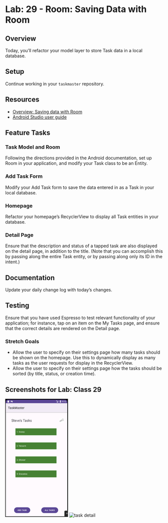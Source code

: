 # Lab: 29 - Room: Saving Data with Room

## Overview

Today, you’ll refactor your model layer to store Task data in a local database.

## Setup

Continue working in your `taskmaster` repository.

## Resources
* [Overview: Saving data with Room](https://developer.android.com/training/data-storage/room)
* [Android Studio user guide](https://developer.android.com/studio/intro)

## Feature Tasks

### Task Model and Room

Following the directions provided in the Android documentation, set up Room in your application, and modify your Task class to be an Entity.

### Add Task Form

Modify your Add Task form to save the data entered in as a Task in your local database.

### Homepage

Refactor your homepage’s RecyclerView to display all Task entities in your database.

### Detail Page

Ensure that the description and status of a tapped task are also displayed on the detail page, in addition to the title. (Note that you can accomplish this by passing along the entire Task entity, or by passing along only its ID in the intent.)

## Documentation

Update your daily change log with today’s changes.

## Testing

Ensure that you have used Espresso to test relevant functionality of your application; for instance, tap on an item on the My Tasks page, and ensure that the correct details are rendered on the Detail page.

### Stretch Goals

* Allow the user to specify on their settings page how many tasks should be shown on the homepage. Use this to dynamically display as many tasks as the user requests for display in the RecyclerView.
* Allow the user to specify on their settings page how the tasks should be sorted (by title, status, or creation time).

## Screenshots for Lab: Class 29

<img src="../screenshots/lab29/homeRoomList.png" alt="home recyclerview" width="200"/> 
<img src="../screenshots/lab28/detailRoomItem.png" alt="task detail" width="200"/> 

